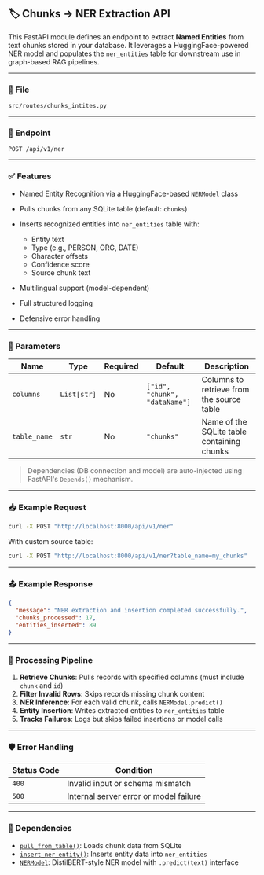 ## 🏷️ Chunks → NER Extraction API

This FastAPI module defines an endpoint to extract **Named Entities** from text chunks stored in your database. It leverages a HuggingFace-powered NER model and populates the `ner_entities` table for downstream use in graph-based RAG pipelines.

---

### 📁 File

```
src/routes/chunks_intites.py
```

---

### 🚀 Endpoint

```http
POST /api/v1/ner
```

---

### ✅ Features

* Named Entity Recognition via a HuggingFace-based `NERModel` class
* Pulls chunks from any SQLite table (default: `chunks`)
* Inserts recognized entities into `ner_entities` table with:

  * Entity text
  * Type (e.g., PERSON, ORG, DATE)
  * Character offsets
  * Confidence score
  * Source chunk text
* Multilingual support (model-dependent)
* Full structured logging
* Defensive error handling

---

### 🔧 Parameters

| Name         | Type        | Required | Default                       | Description                                |
| ------------ | ----------- | -------- | ----------------------------- | ------------------------------------------ |
| `columns`    | `List[str]` | No       | `["id", "chunk", "dataName"]` | Columns to retrieve from the source table  |
| `table_name` | `str`       | No       | `"chunks"`                    | Name of the SQLite table containing chunks |

> Dependencies (DB connection and model) are auto-injected using FastAPI's `Depends()` mechanism.

---

### 📥 Example Request

```bash
curl -X POST "http://localhost:8000/api/v1/ner"
```

With custom source table:

```bash
curl -X POST "http://localhost:8000/api/v1/ner?table_name=my_chunks"
```

---

### 📤 Example Response

```json
{
  "message": "NER extraction and insertion completed successfully.",
  "chunks_processed": 17,
  "entities_inserted": 89
}
```

---

### 🧠 Processing Pipeline

1. **Retrieve Chunks**: Pulls records with specified columns (must include `chunk` and `id`)
2. **Filter Invalid Rows**: Skips records missing chunk content
3. **NER Inference**: For each valid chunk, calls `NERModel.predict()`
4. **Entity Insertion**: Writes extracted entities to `ner_entities` table
5. **Tracks Failures**: Logs but skips failed insertions or model calls

---

### 🛡 Error Handling

| Status Code | Condition                              |
| ----------- | -------------------------------------- |
| `400`       | Invalid input or schema mismatch       |
| `500`       | Internal server error or model failure |

---

### 🧩 Dependencies

* [`pull_from_table()`](../db/pull_from_table.py): Loads chunk data from SQLite
* [`insert_ner_entity()`](../db/insert_ner_entity.py): Inserts entity data into `ner_entities`
* [`NERModel`](../llms_providers/ner_model.py): DistilBERT-style NER model with `.predict(text)` interface
